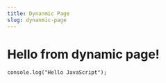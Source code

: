 ```yaml
---
title: Dynanmic Page
slug: dynanmic-page
---
```


<h1>Hello from dynamic page!</h1>

```
console.log("Hello JavaScript");
```
